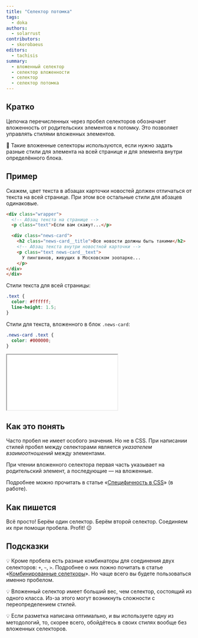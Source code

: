 ```yaml
---
title: "Селектор потомка"
tags:
  - doka
authors:
  - solarrust
contributors:
  - skorobaeus
editors:
  - tachisis
summary:
  - вложенный селектор
  - селектор вложенности
  - селектор
  - селектор потомка
---
```


## Кратко

Цепочка перечисленных через пробел селекторов обозначает вложенность от родительских элементов к потомку. Это позволяет управлять стилями вложенных элементов.

🤖 Такие вложенные селекторы используются, если нужно задать разные стили для элемента на всей странице и для элемента внутри определённого блока.

## Пример

Скажем, цвет текста в абзацах карточки новостей должен отличаться от текста на всей странице. При этом все остальные стили для абзацев одинаковые.

```html
<div class="wrapper">
  <!-- Абзац текста на странице -->
  <p class="text">Если вам скажут...</p>

  <div class="news-card">
    <h2 class="news-card__title">Все новости должны быть такими</h2>
    <!-- Абзац текста внутри новостной карточки -->
    <p class="text news-card__text">
      У пингвинов, живущих в Московском зоопарке...
    </p>
</div>
</div>
```

Стили текста для всей страницы:

```css
.text {
  color: #ffffff;
  line-height: 1.5;
}
```

Стили для текста, вложенного в блок `.news-card`:

```css
.news-card .text {
  color: #000000;
}
```

<iframe title="Селектор потомка" src="demos/nested-selector.html"></iframe>

## Как это понять

Часто пробел не имеет особого значения. Но не в CSS. При написании стилей пробел между селекторами является _указателем взаимоотношений_ между элементами.

При чтении вложенного селектора первая часть указывает на родительский элемент, а последующие — на вложенные.

Подробнее можно прочитать в статье «[Специфичность в CSS](/css/specificity)» (в работе).

## Как пишется

Всё просто! Берём один селектор. Берём второй селектор. Соединяем их при помощи пробела. Profit! 😉

## Подсказки

💡 Кроме пробела есть разные комбинаторы для соединения двух селекторов: `+`, `~`, `>`. Подробнее о них пожно почитать в статье «[Комбинированные селеткоры](/css/combined-selectors)». Но чаще всего вы будете пользоваться именно пробелом.

💡 Вложенный селектор имеет больший вес, чем селектор, состоящий из одного класса. Из-за этого могут возникнуть сложности с переопределением стилей.

💡 Если разметка написана оптимально, и вы используете одну из методологий, то, скорее всего, обойдётесь в своих стилях вообще без вложенных селекторов.
